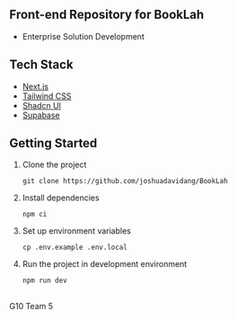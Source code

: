 ## Front-end Repository for BookLah
- Enterprise Solution Development

## Tech Stack

- [Next.js](https://nextjs.org)
- [Tailwind CSS](https://tailwindcss.com)
- [Shadcn UI](https://ui.shadcn.com/)
- [Supabase](https://supabase.com)

## Getting Started

1. Clone the project

   ```
   git clone https://github.com/joshuadavidang/BookLah
   ```

2. Install dependencies

   ```
   npm ci
   ```

3. Set up environment variables

   ```
   cp .env.example .env.local
   ```

4. Run the project in development environment

   ```
   npm run dev
   ```

##
G10 Team 5
